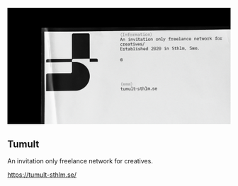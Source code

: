 ![Tumult](https://raw.githubusercontent.com/davidpaulsson/tumult/master/src/assets/social.png)

## Tumult

An invitation only freelance network for creatives.

https://tumult-sthlm.se/
